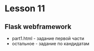 # Lesson 11

Flask webframework
----------

* part1.html - задание первой части
* остальное - задание по кандидатам
